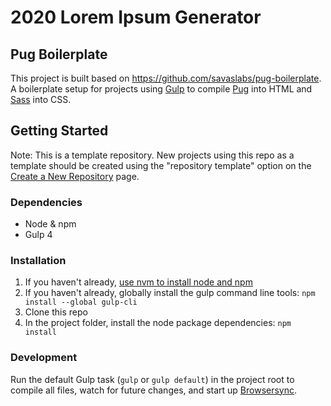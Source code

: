 # 2020 Lorem Ipsum Generator

## Pug Boilerplate

This project is built based on https://github.com/savaslabs/pug-boilerplate. A boilerplate setup for projects using [Gulp](https://gulpjs.com/) to compile [Pug](https://pugjs.org/) into HTML and [Sass](https://sass-lang.com/) into CSS.



## Getting Started

Note: This is a template repository. New projects using this repo as a template should be created using the "repository template" option on the [Create a New Repository](https://github.com/new) page.

### Dependencies
* Node & npm
* Gulp 4

### Installation
1. If you haven't already, [use nvm to install node and npm](https://www.codementor.io/mercurial/how-to-install-node-js-on-macos-sierra-mphz41ekk)
2. If you haven't already, globally install the gulp command line tools: `npm install --global gulp-cli`
3. Clone this repo
4. In the project folder, install the node package dependencies: `npm install`

### Development
Run the default Gulp task (`gulp` or `gulp default`) in the project root to compile all files, watch for future changes, and start up [Browsersync](https://browsersync.io/).
